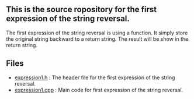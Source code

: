 ## This is the source ropository for the first expression of the string reversal.

The first expression of the string reversal is using a function. It simply store the original string backward to a return string. The result will be show in the return string.

## Files
* [expression1.h](./expression1.h) : The header file for the first expression of the string reversal. 
* [expression1.cpp](./expression1.cpp) : Main code for first expression of the string reversal. 
